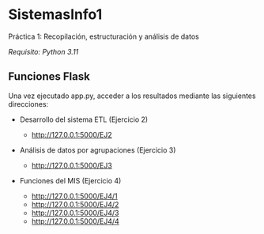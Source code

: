 # SistemasInfo1
Práctica 1: Recopilación, estructuración y análisis de datos

*Requisito: Python 3.11*

## Funciones Flask
Una vez ejecutado app.py, acceder a los resultados mediante las siguientes direcciones:

- Desarrollo del sistema ETL (Ejercicio 2)
  - http://127.0.0.1:5000/EJ2

- Análisis de datos por agrupaciones (Ejercicio 3)
  - http://127.0.0.1:5000/EJ3

- Funciones del MIS (Ejercicio 4)
  - http://127.0.0.1:5000/EJ4/1
  - http://127.0.0.1:5000/EJ4/2
  - http://127.0.0.1:5000/EJ4/3
  - http://127.0.0.1:5000/EJ4/4
